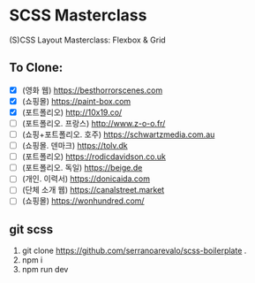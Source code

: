 # SCSS Masterclass

(S)CSS Layout Masterclass: Flexbox & Grid

## To Clone:

- [x] (영화 웹) https://besthorrorscenes.com
- [x] (쇼핑몰) https://paint-box.com
- [x] (포트폴리오) http://10x19.co/
- [ ] (포트폴리오. 프랑스) http://www.z-o-o.fr/
- [ ] (쇼핑+포트폴리오. 호주) https://schwartzmedia.com.au
- [ ] (쇼핑몰. 덴마크) https://tolv.dk
- [ ] (포트폴리오) https://rodicdavidson.co.uk
- [ ] (포트폴리오. 독일) https://beige.de
- [ ] (개인. 이력서) https://donicaida.com
- [ ] (단체 소개 웹) https://canalstreet.market
- [ ] (쇼핑몰) https://wonhundred.com/

## git scss

1. git clone https://github.com/serranoarevalo/scss-boilerplate .
2. npm i
3. npm run dev
